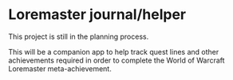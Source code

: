 # Loremaster journal/helper
This project is still in the planning process.

This will be a companion app to help track quest lines and other achievements required in order to complete the World of Warcraft Loremaster meta-achievement.

